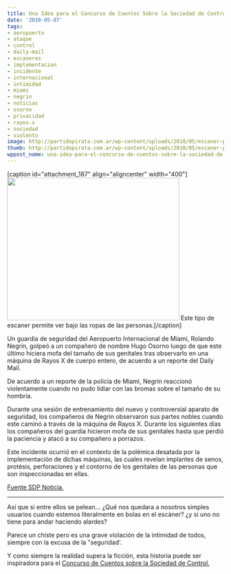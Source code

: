```yaml
---
title: Una Idea para el Concurso de Cuentos Sobre la Sociedad de Control
date: '2010-05-07'
tags:
- aeropuerto
- ataque
- control
- daily-mail
- escaneres
- implementacion
- incidente
- internacional
- intimidad
- miami
- negrin
- noticias
- osorno
- privacidad
- rayos-x
- sociedad
- violento
image: http://partidopirata.com.ar/wp-content/uploads/2010/05/escaner-personal-seguridad-aeropuerto.jpg
thumb: http://partidopirata.com.ar/wp-content/uploads/2010/05/escaner-personal-seguridad-aeropuerto.jpg
wppost_name: una-idea-para-el-concurso-de-cuentos-sobre-la-sociedad-de-control
---
```


[caption id="attachment_187" align="aligncenter" width="400"]<a href="http://partidopirata.com.ar/wp-content/uploads/2010/05/escaner-personal-seguridad-aeropuerto.jpg"><img class="size-full wp-image-187" title="Escaner personal aeroportuario" src="http://partidopirata.com.ar/wp-content/uploads/2010/05/escaner-personal-seguridad-aeropuerto.jpg" alt="" width="400" height="331" /></a> Este tipo de escaner permite ver bajo las ropas de las personas.[/caption]

Un guardia de seguridad del Aeropuerto Internacional de Miami, Rolando Negrin, golpeó a un compañero de nombre Hugo Osorno luego de que este último hiciera mofa del tamaño de sus genitales tras observarlo en una máquina de Rayos X de cuerpo entero, de acuerdo a un reporte del Daily Mail.

De acuerdo a un reporte de la policía de Miami, Negrin reaccionó violentamente cuando no pudo lidiar con las bromas sobre el tamaño de su hombría.

Durante una sesión de entrenamiento del nuevo y controversial aparato de seguridad, los compañeros de Negrin observaron sus partes nobles cuando este caminó a través de la máquina de Rayos X. Durante los siguientes días los compañeros del guardia hicieron mofa de sus genitales hasta que perdió la paciencia y atacó a su compañero a porrazos.

Este incidente ocurrió en el contexto de la polémica desatada por la implementación de dichas máquinas, las cuales revelan implantes de senos, protésis, perforaciones y el contorno de los genitales de las personas que son inspeccionadas en ellas.

<a href="http://sdpnoticias.com/sdp/contenido/nacional/2010/05/07/1010/1040592" target="_blank">Fuente SDP Noticia.</a>

<hr />

Así que si entre ellos se pelean... ¿Qué nos quedara a nosotros simples usuarios cuando estemos literalmente en bolas en el escáner? ¿y si uno no tiene para andar haciendo alardes?

Parece un chiste pero es una grave violación de la intimidad de todos, siempre con la excusa de la "seguridad'.

Y como siempre la realidad supera la ficción, esta historia puede ser inspiradora para el <a href="http://partido-pirata.blogspot.com/2010/05/concurso-de-cuentos-sobre-la-sociedad.html">Concurso de Cuentos sobre la Sociedad de Control.</a>
